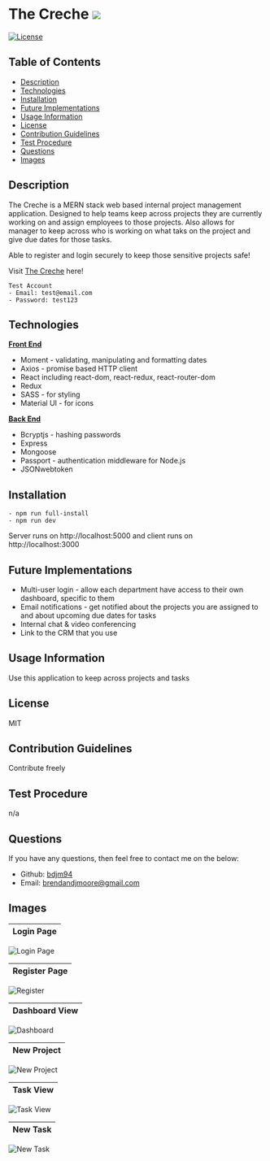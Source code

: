 # The Creche <img src="https://img.icons8.com/nolan/40/reminders.png"/>

  [![License](https://img.shields.io/badge/License-MIT-red)](https://opensource.org/licenses/MIT)

  ## Table of Contents
  - [Description](#description)
  - [Technologies](#technologies)
  - [Installation](#installation)
  - [Future Implementations](#future-implementations)
  - [Usage Information](#usage-information)
  - [License](#license)
  - [Contribution Guidelines](#contribution-guidelines)
  - [Test Procedure](#test-procedure)
  - [Questions](#questions)
  - [Images](#images)

  ## Description
  The Creche is a MERN stack web based internal project management application. Designed to help teams keep across projects they are currently working on and assign employees to those projects. Also allows for manager to keep across who is working on what taks on the project and give due dates for those tasks.

  Able to register and login securely to keep those sensitive projects safe!

  Visit [The Creche](https://the-creche.herokuapp.com/) here!

  ```
  Test Account
  - Email: test@email.com
  - Password: test123
  ```

  ## Technologies

  <b><u>Front End</u></b>
  - Moment - validating, manipulating and formatting dates
  - Axios - promise based HTTP client
  - React including react-dom, react-redux, react-router-dom
  - Redux
  - SASS - for styling
  - Material UI - for icons

  <b><u>Back End</u></b>
  - Bcryptjs - hashing passwords
  - Express
  - Mongoose
  - Passport - authentication middleware for Node.js
  - JSONwebtoken

  ## Installation
  ```
  - npm run full-install 
  - npm run dev
  ```
  Server runs on http://localhost:5000 and client runs on http://localhost:3000

  ## Future Implementations

  - Multi-user login - allow each department have access to their own dashboard, specific to them
  - Email notifications - get notified about the projects you are assigned to and about upcoming due dates for tasks
  - Internal chat & video conferencing
  - Link to the CRM that you use

  ## Usage Information
  Use this application to keep across projects and tasks

  ## License
  MIT

  ## Contribution Guidelines
  Contribute freely

  ## Test Procedure
  n/a

  ## Questions
  If you have any questions, then feel free to contact me on the below:
  - Github: [bdjm94](https://github.com/bdjm94)
  - Email: [brendandjmoore@gmail.com](brendandjmoore@gmail.com)

  ## Images
| Login Page |
|------------|
  ![Login Page](client/src/img/login.JPG)

| Register Page |
|------------|
  ![Register](client/src/img/register.JPG)

| Dashboard View |
|------------|
  ![Dashboard](client/src/img/dashboard.JPG)

| New Project |
|------------|
  ![New Project](client/src/img/new-project.JPG)

| Task View |
|------------|
  ![Task View](client/src/img/task-view.JPG)

| New Task |
|------------|
  ![New Task](client/src/img/new-task.JPG)